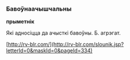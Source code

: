 ### Бавоўнаачышчальны
**прыметнік**

Які адносіцца да ачысткі бавоўны. Б. агрэгат.

<a rel="author">[http://rv-blr.com/](http://rv-blr.com/slounik.jsp?letterId=0&maskId=0&pageId=334)</a>
